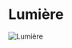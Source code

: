 # Lumière

![Lumière](https://vignette2.wikia.nocookie.net/disney/images/8/8f/GaryBeach_Lumiere.jpg/revision/latest/scale-to-width-down/250?cb=20151115092120)